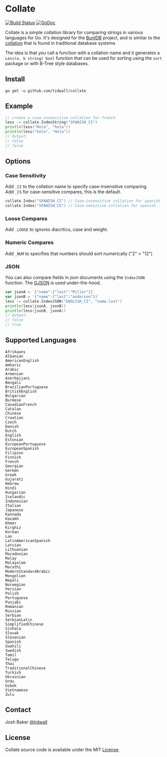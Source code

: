 Collate
======
<a href="https://travis-ci.org/tidwall/collate"><img src="https://img.shields.io/travis/tidwall/collate.svg?style=flat-square" alt="Build Status"></a>
<a href="https://godoc.org/github.com/tidwall/collate"><img src="https://img.shields.io/badge/api-reference-blue.svg?style=flat-square" alt="GoDoc"></a>

Collate is a simple collation library for comparing strings in various languages for Go. 
It's designed for the [BuntDB](https://github.com/tidwall/buntdb) project, and 
is simliar to the 
[collation](https://msdn.microsoft.com/en-us/library/ms174596.aspx) that is 
found in traditional database systems

The idea is that you call a function with a collation name and it generates 
a `Less(a, b string) bool` function that can be used for sorting using the 
`sort` package or with B-Tree style databases.

Install
-------
```
go get -u github.com/tidwall/collate
```

Example
-------
```go
// create a case-insensitive collation for french.
less := collate.IndexString("SPANISH_CI")
println(less("Hola", "hola"))
println(less("hola", "Hola"))
// Output:
// false
// false
```

Options
-------

### Case Sensitivity
Add `_CI` to the collation name to specify case-insensitive comparing.  
Add `_CS` for case-sensitive compares, this is the default.

```go
collate.Index("SPANISH_CI") // Case-insensitive collation for spanish
collate.Index("SPANISH_CS") // Case-sensitive collation for spanish
```

### Loose Compares
Add `_LOOSE` to ignores diacritics, case and weight.

### Numeric Compares
Add `_NUM` to specifies that numbers should sort numerically ("2" < "12")

### JSON
You can also compare fields in json documents using the `IndexJSON` function.
The [GJSON](https://github.com/tidwall/gjson) is used under-the-hood.

```go
var jsonA = `{"name":{"last":"Miller"}}`
var jsonB = `{"name":{"last":"anderson"}}`
less := collate.IndexJSON("ENGLISH_CI", "name.last")
println(less(jsonA, jsonB))
println(less(jsonB, jsonA))
// Output:
// false
// true
```

Supported Languages
-------------------

```
Afrikaans
Albanian
AmericanEnglish
Amharic
Arabic
Armenian
Azerbaijani
Bengali
BrazilianPortuguese
BritishEnglish
Bulgarian
Burmese
CanadianFrench
Catalan
Chinese
Croatian
Czech
Danish
Dutch
English
Estonian
EuropeanPortuguese
EuropeanSpanish
Filipino
Finnish
French
Georgian
German
Greek
Gujarati
Hebrew
Hindi
Hungarian
Icelandic
Indonesian
Italian
Japanese
Kannada
Kazakh
Khmer
Kirghiz
Korean
Lao
LatinAmericanSpanish
Latvian
Lithuanian
Macedonian
Malay
Malayalam
Marathi
ModernStandardArabic
Mongolian
Nepali
Norwegian
Persian
Polish
Portuguese
Punjabi
Romanian
Russian
Serbian
SerbianLatin
SimplifiedChinese
Sinhala
Slovak
Slovenian
Spanish
Swahili
Swedish
Tamil
Telugu
Thai
TraditionalChinese
Turkish
Ukrainian
Urdu
Uzbek
Vietnamese
Zulu
```

## Contact
Josh Baker [@tidwall](http://twitter.com/tidwall)

## License

Collate source code is available under the MIT [License](/LICENSE).


